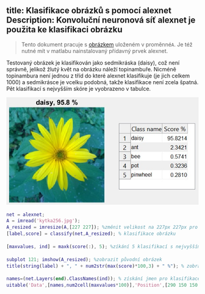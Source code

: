 title: Klasifikace obrázků s pomocí alexnet
Description: Konvoluční neuronová síť alexnet je použita ke klasifikaci obrázku
---
>Tento dokument pracuje s [obrázkem](/zodoc/assets/img/kytka256.jpg) uloženém v proměnné`A`. Je též nutné mít v matlabu nainstalovaný přídavný prvek alexnet.

Testovaný obrázek je klasifikován jako sedmikráska (daisy), což není správně, jelikož žlutý květ na obrázku náleží topinambuře. Nicméně topinambura není jednou z tříd do které alexnet klasifikuje (je jich celkem 1000) a sedmikrásce je vcelku podobná, takže klasifikace není zcela špatná. Pět klasifikací s nejvyšším skóre je vyobrazeno v tabulce.

![](../media/2018-11-15-0-0-0.jpg)

```matlab
net = alexnet;
A = imread('kytka256.jpg');
A_resized = imresize(A,[227 227]); %změnit velikost na 227px 227px pro vstup cnn
[label,score] = classify(net,A_resized); % klasifikace obrázku

[maxvalues, ind] = maxk(score(:), 5); %zíkání 5 klasifikací s nejvyšším skóre

subplot 121; imshow(A_resized); %zobrazit původní obrázek
title(string(label) + ", " + num2str(max(score)*100,3) + " %"); % zobrazit klasifikaci a procenta

names=(net.Layers(end).ClassNames(ind)); % získání jmen pro klasifikace
uitable('Data',[names,num2cell(maxvalues*100)],'Position',[290 150 150 130],'ColumnName',{'Class name','Score %'});% vytvoření tabulky
```